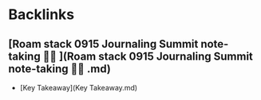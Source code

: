 
# Backlinks
## [Roam stack 0915 Journaling Summit note-taking 🏄‍♀️ ](Roam stack 0915 Journaling Summit note-taking 🏄‍♀️ .md)
- [Key Takeaway](Key Takeaway.md)

